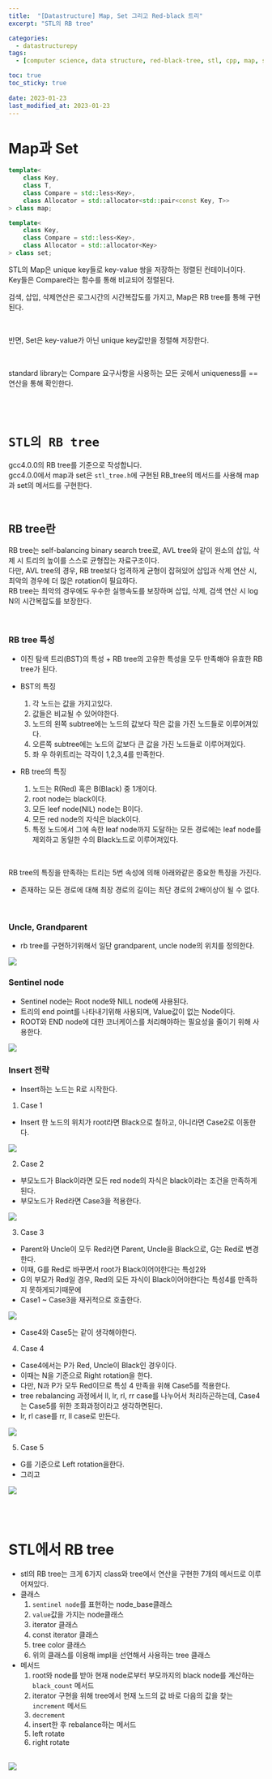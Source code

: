 ```yaml
---
title:  "[Datastructure] Map, Set 그리고 Red-black 트리"
excerpt: "STL의 RB tree"

categories:
  - datastructurepy
tags:
  - [computer science, data structure, red-black-tree, stl, cpp, map, set]

toc: true
toc_sticky: true
 
date: 2023-01-23
last_modified_at: 2023-01-23
---
```



# Map과 Set


```cpp
template<
    class Key,
    class T,
    class Compare = std::less<Key>,
    class Allocator = std::allocator<std::pair<const Key, T>>
> class map;

template<
    class Key,
    class Compare = std::less<Key>,
    class Allocator = std::allocator<Key>
> class set;
```


STL의 Map은 unique key들로 key-value 쌍을 저장하는 정렬된 컨테이너이다.  
Key들은 Compare라는 함수를 통해 비교되어 정렬된다.  

검색, 삽입, 삭제연산은 로그시간의 시간복잡도를 가지고, Map은 RB tree를 통해 구현된다.  

<br>

반면, Set은 key-value가 아닌 unique key값만을 정렬해 저장한다.  

<br>

standard library는 Compare 요구사항을 사용하는 모든 곳에서 uniqueness를 == 연산을 통해 확인한다.  

<br><br>

# `STL의 RB tree`

gcc4.0.0의 RB tree를 기준으로 작성합니다.  
gcc4.0.0에서 map과 set은 `stl_tree.h`에 구현된 RB_tree의 메서드를 사용해 map과 set의 메서드를 구현한다.  

<br>

## RB tree란

RB tree는 self-balancing binary search tree로, AVL tree와 같이 원소의 삽입, 삭제 시 트리의 높이를 스스로 균형잡는 자료구조이다.  
다만, AVL tree의 경우, RB tree보다 엄격하게 균형이 잡혀있어 삽입과 삭제 연산 시, 최악의 경우에 더 많은 rotation이 필요하다.  
RB tree는 최악의 경우에도 우수한 실행속도를 보장하며 삽입, 삭제, 검색 연산 시 log N의 시간복잡도를 보장한다.  

<br>

### RB tree 특성

- 이진 탐색 트리(BST)의 특성 + RB tree의 고유한 특성을 모두 만족해야 유효한 RB tree가 된다.

- BST의 특징
	1. 각 노드는 값을 가지고있다.
	2. 값들은 비교될 수 있어야한다.
	3. 노드의 왼쪽 subtree에는 노드의 값보다 작은 값을 가진 노드들로 이루어져있다.
	4. 오른쪽 subtree에는 노드의 값보다 큰 값을 가진 노드들로 이루어져있다.
	5. 좌 우 하위트리는 각각이 1,2,3,4를 만족한다.

- RB tree의 특징
	1. 노드는 R(Red) 혹은 B(Black) 중 1개이다.
	2. root node는 black이다.
	3. 모든 leef node(NIL) node는 B이다.
	4. 모든 red node의 자식은 black이다.
	5. 특정 노드에서 그에 속한 leaf node까지 도달하는 모든 경로에는 leaf node를 제외하고 동일한 수의 Black노드로 이루어져있다.

<br>

RB tree의 특징을 만족하는 트리는 5번 속성에 의해 아래와같은 중요한 특징을 가진다.  
- 존재하는 모든 경로에 대해 최장 경로의 길이는 최단 경로의 2배이상이 될 수 없다.

<br>

### Uncle, Grandparent


- rb tree를 구현하기위해서 일단 grandparent, uncle node의 위치를 정의한다.

<img src="https://user-images.githubusercontent.com/76278794/213988765-e1d3a278-bcfc-4d1a-a8ef-2a12ae2ebd5c.png">


<br>

### Sentinel node

- Sentinel node는 Root node와 NILL node에 사용된다.
- 트리의 end point를 나타내기위해 사용되며, Value값이 없는 Node이다.  
- ROOT와 END node에 대한 코너케이스를 처리해야하는 필요성을 줄이기 위해 사용한다.

<img src="https://user-images.githubusercontent.com/76278794/214250661-0e3e7882-4a5e-498c-883e-bcbb6887835f.png">

<br>

### Insert 전략

- Insert하는 노드는 R로 시작한다.

1. Case 1

- Insert 한 노드의 위치가 root라면 Black으로 칠하고, 아니라면 Case2로 이동한다.

<img src="https://user-images.githubusercontent.com/76278794/214100987-34fbe5f8-8e4c-42f5-8f24-9a7b5963783c.png">

<br>


2. Case 2 

- 부모노드가 Black이라면 모든 red node의 자식은 black이라는 조건을 만족하게된다.
- 부모노드가 Red라면 Case3을 적용한다.

<img src="https://user-images.githubusercontent.com/76278794/214101304-802e0544-d08b-44fc-8140-824ef6a3da1a.png">

<br>

3. Case 3

- Parent와 Uncle이 모두 Red라면 Parent, Uncle을 Black으로, G는 Red로 변경한다.
- 이때, G를 Red로 바꾸면서 root가 Black이어야한다는 특성2와 
- G의 부모가 Red일 경우, Red의 모든 자식이 Black이어야한다는 특성4를 만족하지 못하게되기때문에
- Case1 ~ Case3을 재귀적으로 호출한다.

<img src="https://user-images.githubusercontent.com/76278794/214101732-05c0c7b9-f316-47bb-a974-2243a6e824c6.png">



<br>

- Case4와 Case5는 같이 생각해야한다.

4. Case 4

- Case4에서는 P가 Red, Uncle이 Black인 경우이다.
- 이때는 N을 기준으로 Right rotation을 한다.
- 다만, N과 P가 모두 Red이므로 특성 4 만족을 위해 Case5를 적용한다.
- tree rebalancing 과정에서 ll, lr, rl, rr case를 나누어서 처리하곤하는데, Case4는 Case5를 위한 조화과정이라고 생각하면된다.
- lr, rl case를 rr, ll case로 만든다.

<img src="https://user-images.githubusercontent.com/76278794/214312325-d50a9eb2-21ab-4739-b3cd-04e44d5fb062.png">
<br>

5. Case 5

- G를 기준으로 Left rotation을한다.
- 그리고 

<img src="https://user-images.githubusercontent.com/76278794/214312454-666fc5ad-352f-4fec-aeab-2a643f8b5acc.png">


<br><br>

# STL에서 RB tree

- stl의 RB tree는 크게 6가지 class와 tree에서 연산을 구현한 7개의 메서드로 이루어져있다.
- 클래스
	1. `sentinel node`를 표현하는 node_base클래스
	2. `value`값을 가지는 node클래스
	3. iterator 클래스
	4. const iterator 클래스
	5. tree color 클래스
	6. 위의 클래스를 이용해 impl을 선언해서 사용하는 tree 클래스
- 메서드
	1. root와 node를 받아 현재 node로부터 부모까지의 black node를 계산하는 `black_count` 메서드
	2. iterator 구현을 위해 tree에서 현재 노드의 값 바로 다음의 값을 찾는 `increment` 메서드
	3. `decrement`
	4. insert한 후 rebalance하는 메서드
	5. left rotate
	6. right rotate

<br>

<img src="https://user-images.githubusercontent.com/76278794/214152156-2d905e5c-5571-4c5c-8f96-0e1a1cbcbfd7.png">









